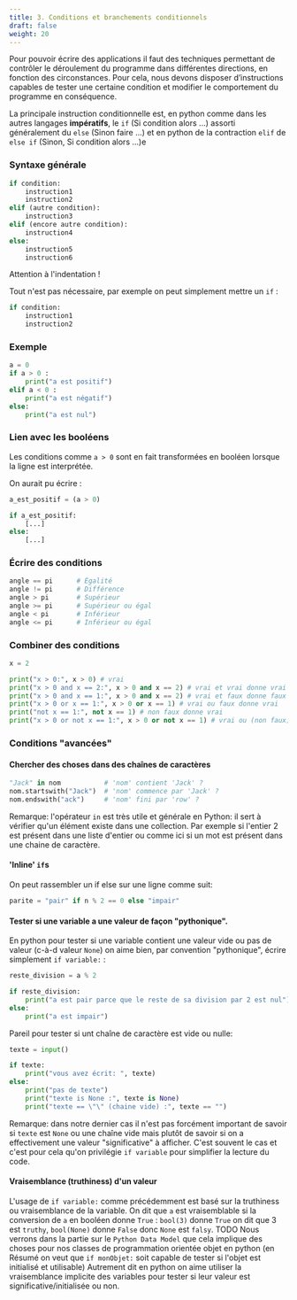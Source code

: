 ```yaml
---
title: 3. Conditions et branchements conditionnels
draft: false
weight: 20
---
```


Pour pouvoir écrire des applications il faut des techniques permettant de contrôler le déroulement du programme dans différentes directions, en fonction des circonstances. Pour cela, nous devons disposer d’instructions capables de tester une certaine condition et modifier le comportement du programme en conséquence.

La principale instruction conditionnelle est, en python comme dans les autres langages **impératifs**, le `if` (Si condition alors ...) assorti généralement du `else` (Sinon faire ...) et en python de la contraction `elif` de `else if` (Sinon, Si condition alors ...)e

### Syntaxe générale

```python
if condition:
    instruction1
    instruction2
elif (autre condition):
    instruction3
elif (encore autre condition):
    instruction4
else:
    instruction5
    instruction6
```

Attention à l'indentation !


Tout n'est pas nécessaire, par exemple on peut simplement mettre un `if` :

```python
if condition:
    instruction1
    instruction2
```


###  Exemple

```python
a = 0
if a > 0 :
    print("a est positif")
elif a < 0 :
    print("a est négatif")
else:
    print("a est nul")
```


### Lien avec les booléens

Les conditions comme `a > 0` sont en fait transformées en booléen lorsque la ligne est interprétée.

On aurait pu écrire :

```python
a_est_positif = (a > 0)

if a_est_positif:
    [...]
else:
    [...]
```

### Écrire des conditions

```python
angle == pi      # Égalité
angle != pi      # Différence
angle > pi       # Supérieur
angle >= pi      # Supérieur ou égal
angle < pi       # Inférieur
angle <= pi      # Inférieur ou égal
```

### Combiner des conditions

```python
x = 2

print("x > 0:", x > 0) # vrai 
print("x > 0 and x == 2:", x > 0 and x == 2) # vrai et vrai donne vrai
print("x > 0 and x == 1:", x > 0 and x == 2) # vrai et faux donne faux
print("x > 0 or x == 1:", x > 0 or x == 1) # vrai ou faux donne vrai
print("not x == 1:", not x == 1) # non faux donne vrai
print("x > 0 or not x == 1:", x > 0 or not x == 1) # vrai ou (non faux) donne vrai ou vrai donne vrai
```

###  Conditions "avancées"

#### Chercher des choses dans des chaînes de caractères

```python
"Jack" in nom           # 'nom' contient 'Jack' ?
nom.startswith("Jack")  # 'nom' commence par 'Jack' ?
nom.endswith("ack")     # 'nom' fini par 'row' ?
```

Remarque: l'opérateur `in` est très utile et générale en Python: il sert à vérifier qu'un élément existe dans une collection. Par exemple si l'entier 2 est présent dans une liste d'entier ou comme ici si un mot est présent dans une chaine de caractère.

#### 'Inline' `if`s

On peut rassembler un if else sur une ligne comme suit:

```python
parite = "pair" if n % 2 == 0 else "impair"
```


#### Tester si une variable a une valeur de façon "pythonique".

En python pour tester si une variable contient une valeur vide ou pas de valeur (c-à-d valeur `None`) on aime bien, par convention "pythonique", écrire simplement `if variable:` :

```python
reste_division = a % 2

if reste_division:
    print("a est pair parce que le reste de sa division par 2 est nul")
else:
    print("a est impair")
```

Pareil pour tester si unt chaîne de caractère est vide ou nulle:

```python
texte = input()

if texte:
    print("vous avez écrit: ", texte)
else:
    print("pas de texte")
    print("texte is None :", texte is None)
    print("texte == \"\" (chaine vide) :", texte == "")
```

Remarque: dans notre dernier cas il n'est pas forcément important de savoir si `texte` est `None` ou une chaîne vide mais plutôt de savoir si on a effectivement une valeur "significative" à afficher. C'est souvent le cas et c'est pour cela qu'on privilégie `if variable` pour simplifier la lecture du code.

#### Vraisemblance (truthiness) d'un valeur

L'usage de `if variable:` comme précédemment est basé sur la truthiness ou vraisemblance de la variable. On dit que `a` est vraisemblable si la conversion de `a` en booléen donne `True` : `bool(3)` donne `True` on dit que 3 est `truthy`, `bool(None)` donne `False` donc `None` est `falsy`.
TODO Nous verrons dans la partie sur le `Python Data Model` que cela implique des choses pour nos classes de programmation orientée objet en python (en Résumé on veut que `if monObjet:` soit capable de tester si l'objet est initialisé et utilisable) 
Autrement dit en python on aime utiliser la vraisemblance implicite des variables pour tester si leur valeur est significative/initialisée ou non.

<!-- TODO Nous verrons dans la partie sur le `Python Data Model` que cela implique des choses pour nos classes de programmation orientée objet en python (en Résumé on veut que `if monObjet:` soit capable de tester si l'objet est initialisé et utilisable)  -->

